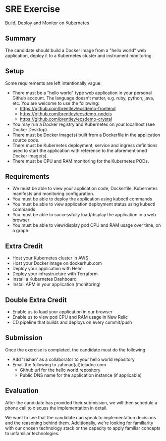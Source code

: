 # SRE Exercise
Build, Deploy and Monitor on Kubernetes

## Summary

The candidate should build a Docker image from a "hello world" web application, deploy it to a Kubernetes cluster and instrument monitoring.

## Setup
Some requirements are left intentionally vague:

  * There must be a "hello world" type web application in your personal Github account. The language doesn't matter, e.g. ruby, python, java, etc. You are welcome to use the following:
    * https://github.com/brentley/ecsdemo-frontend
    * https://github.com/brentley/ecsdemo-nodejs
    * https://github.com/brentley/ecsdemo-crystal
  * You may run a Docker registry and Kubernetes on your localhost (see Docker Desktop).
  * There must be Docker image(s) built from a Dockerfile in the application source code.
  * There must be Kubernetes deployment, service and ingress definitions used to start the application with reference to the aforementioned Docker image(s).
  * There must be CPU and RAM monitoring for the Kubernetes PODs.

## Requirements
  * We must be able to view your application code, Dockerfile, Kubernetes manifests and monitoring configuration.
  * You must be able to deploy the application using kubectl commands
  * You must be able to view application deployment status using kubectl commands
  * You must be able to successfully load/display the application in a web browser
  * You must be able to view/display pod CPU and RAM usage over time, on a graph.

## Extra Credit
  * Host your Kubernetes cluster in AWS
  * Host your Docker image on dockerhub.com
  * Deploy your application with Helm
  * Deploy your infrastructure with Terraform
  * Install a Kubernetes Dashboard
  * Install APM in your application (monitoring)

## Double Extra Credit
  * Enable us to load your application in our browser
  * Enable us to view pod CPU and RAM usage in New Relic
  * CD pipeline that builds and deploys on every commit/push

## Submission
Once the exercise is completed, the candidate must do the following:

 * Add 'zishan' as a collaborator to your hello world repository
 * Email the following to zahmad(at)teladoc.com
   * Github url for the hello world repository
   * Public DNS name for the application instance (if applicable)

## Evaluation
After the candidate has provided their submission, we will then schedule a phone call to discuss the implementation in detail.

We want to see that the candidate can speak to implementation decisions and the reasoning behind them. Additionally, we're looking for familiarity with our chosen technology stack or the capacity to apply familiar concepts to unfamiliar technologies.
